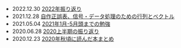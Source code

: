 - 2022.12.30 [2022年振り返り](./2022年振り返り)
- 2021.12.28 [自作正誤表、信号・データ処理のための行列とベクトル](./自作正誤表、信号・データ処理のための行列とベクトル)
- 2021.05.04 [2021年1月-5月頭までの勉強](./2021年1月-5月頭までの勉強)
- 2020.06.28 [2020上半期の振り返り](./2020上半期の振り返り)
- 2020.12.23 [2020年秋頃に読んだ本まとめ](./2020年秋頃に読んだ本まとめ)
